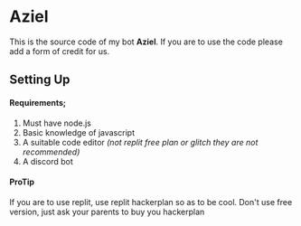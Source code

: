 # Aziel

This is the source code of my bot **Aziel**.
If you are to use the code please add a form of credit for us.


## Setting Up

#### Requirements;
1) Must have node.js
2) Basic knowledge of javascript
3) A suitable code editor *(not replit free plan or glitch they are not recommended)*
4) A discord bot

#### ProTip

If you are to use replit, use replit hackerplan so as to be cool.
Don't use free version, just ask your parents to buy you hackerplan



